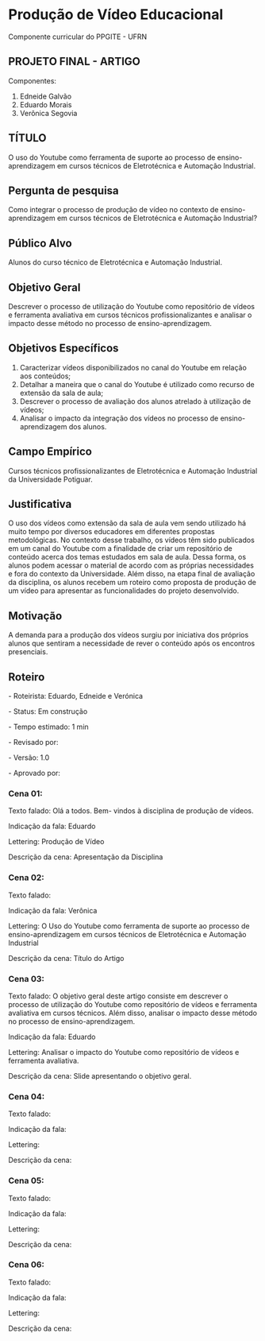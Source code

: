 # Produção de Vídeo Educacional
Componente curricular do PPGITE - UFRN


## PROJETO FINAL - ARTIGO
Componentes:
1. Edneide Galvão
1. Eduardo Morais
1. Verônica Segovia


## TÍTULO
<p> O uso do Youtube como ferramenta de suporte ao processo de ensino-aprendizagem em cursos técnicos de Eletrotécnica e Automação Industrial. </p>

## Pergunta de pesquisa
Como integrar o processo de produção de vídeo no contexto de ensino-aprendizagem em cursos técnicos de Eletrotécnica e Automação Industrial?

## Público Alvo
Alunos do curso técnico de Eletrotécnica e Automação Industrial.

## Objetivo Geral
Descrever o processo de utilização do Youtube como repositório de vídeos e ferramenta avaliativa em cursos técnicos profissionalizantes e analisar o impacto desse método no processo de ensino-aprendizagem.

## Objetivos Específicos
1. Caracterizar vídeos disponibilizados no canal do Youtube em relação aos conteúdos;
1. Detalhar a maneira que o canal do Youtube é utilizado como recurso de extensão da sala de aula;
1. Descrever o processo de avaliação dos alunos atrelado à utilização de vídeos;
1. Analisar o impacto da integração dos vídeos no processo de ensino-aprendizagem dos alunos.

## Campo Empírico
Cursos técnicos profissionalizantes de Eletrotécnica e Automação Industrial da Universidade Potiguar.

## Justificativa
O uso dos vídeos como extensão da sala de aula vem sendo utilizado há muito tempo por diversos educadores em diferentes propostas metodológicas. No contexto desse trabalho, os vídeos têm sido publicados em um canal do Youtube com a finalidade de criar um repositório de conteúdo acerca dos temas estudados em sala de aula. Dessa forma, os alunos podem acessar o material de acordo com as próprias necessidades e fora do contexto da Universidade. Além disso, na etapa final de avaliação da disciplina, os alunos recebem um roteiro como proposta de produção de um vídeo para apresentar as funcionalidades do projeto desenvolvido.

## Motivação
A demanda para a produção dos vídeos surgiu por iniciativa dos próprios alunos que sentiram a necessidade de rever o conteúdo após os encontros presenciais. 

## Roteiro
<p> - Roteirista: Eduardo, Edneide e Verónica </p>
<p> - Status:  Em construção </p>
<p> - Tempo estimado: 1 min </p>
<p> - Revisado por: </p>
<p> - Versão: 1.0 </p>
<p> - Aprovado por: </p>


### Cena 01:
<p> Texto falado: Olá a todos. Bem- vindos à  disciplina de produção de vídeos.</p>
<p> Indicação da fala: Eduardo</p>
<p> Lettering: Produção de Vídeo</p>
<p> Descrição da cena: Apresentação da Disciplina</p>

### Cena 02: 
<p> Texto falado: </p>
<p> Indicação da fala: Verônica</p>
<p> Lettering: O Uso do Youtube como ferramenta de suporte ao processo de ensino-aprendizagem em cursos técnicos de Eletrotécnica e Automação Industrial </p>
<p> Descrição da cena: Título do Artigo</p>

### Cena 03:
<p> Texto falado: O objetivo geral deste artigo consiste em descrever o processo de utilização do Youtube como repositório de vídeos e ferramenta avaliativa em cursos técnicos. Além disso, analisar o impacto desse método no processo de ensino-aprendizagem.</p>
<p> Indicação da fala: Eduardo</p>
<p> Lettering: Analisar o impacto do Youtube como repositório de vídeos e ferramenta avaliativa.</p>
<p> Descrição da cena: Slide apresentando o objetivo geral. </p>

### Cena 04:
<p> Texto falado: </p>
<p> Indicação da fala: </p>
<p> Lettering: </p>
<p> Descrição da cena: </p>

### Cena 05:
<p> Texto falado: </p>
<p> Indicação da fala: </p>
<p> Lettering: </p>
<p> Descrição da cena: </p>

### Cena 06:
<p> Texto falado: </p>
<p> Indicação da fala: </p>
<p> Lettering: </p>
<p> Descrição da cena: </p>

